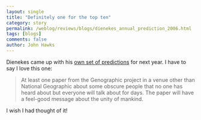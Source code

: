 ```yaml
---
layout: single 
title: "Definitely one for the top ten" 
category: story
permalink: /weblog/reviews/blogs/dienekes_annual_prediction_2006.html
tags: [blogs] 
comments: false 
author: John Hawks 
---
```



<p>
Dienekes came up with his <a href="http://dienekes.blogspot.com/2006/01/looking-forward-to-in-2006.html">own set of predictions</a> for next year. I have to say I love this one: 
</p>

<blockquote>At least one paper from the Genographic project in a venue other than National Geographic about some obscure people that no one has heard about but everyone will talk about for days. The paper will have a feel-good message about the unity of mankind.</blockquote>

<p>
I wish I had thought of it!
</p>

